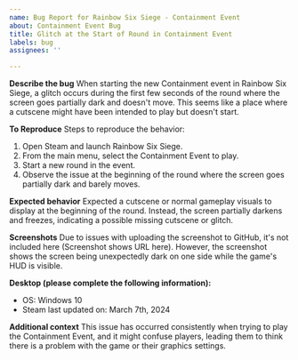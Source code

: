 ```yaml
---
name: Bug Report for Rainbow Six Siege - Containment Event
about: Containment Event Bug
title: Glitch at the Start of Round in Containment Event
labels: bug
assignees: ''

---
```


**Describe the bug**
When starting the new Containment event in Rainbow Six Siege, a glitch occurs during the first few seconds of the round where the screen goes partially dark and doesn't move. This seems like a place where a cutscene might have been intended to play but doesn't start.

**To Reproduce**
Steps to reproduce the behavior:
1. Open Steam and launch Rainbow Six Siege.
2. From the main menu, select the Containment Event to play.
3. Start a new round in the event.
4. Observe the issue at the beginning of the round where the screen goes partially dark and barely moves.

**Expected behavior**
Expected a cutscene or normal gameplay visuals to display at the beginning of the round. Instead, the screen partially darkens and freezes, indicating a possible missing cutscene or glitch.

**Screenshots**
Due to issues with uploading the screenshot to GitHub, it's not included here (Screenshot shows URL here). However, the screenshot shows the screen being unexpectedly dark on one side while the game's HUD is visible.

**Desktop (please complete the following information):**
 - OS: Windows 10
 - Steam last updated on: March 7th, 2024

**Additional context**
This issue has occurred consistently when trying to play the Containment Event, and it might confuse players, leading them to think there is a problem with the game or their graphics settings.
